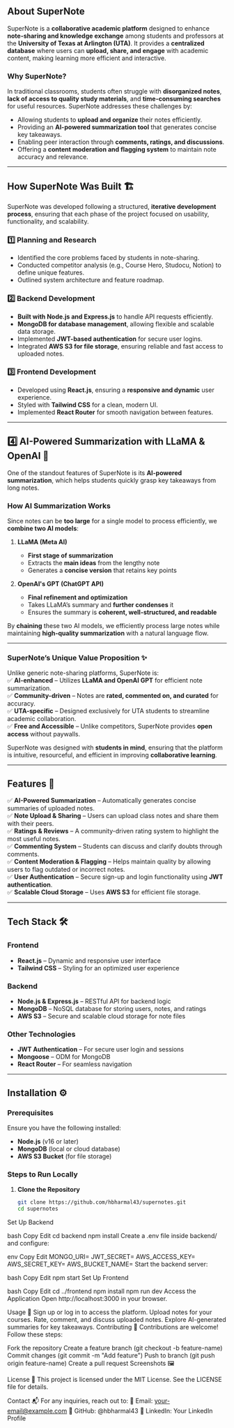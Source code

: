 ## **About SuperNote**  

SuperNote is a **collaborative academic platform** designed to enhance **note-sharing and knowledge exchange** among students and professors at the **University of Texas at Arlington (UTA)**. It provides a **centralized database** where users can **upload, share, and engage** with academic content, making learning more efficient and interactive.  

### **Why SuperNote?**  
In traditional classrooms, students often struggle with **disorganized notes**, **lack of access to quality study materials**, and **time-consuming searches** for useful resources. SuperNote addresses these challenges by:  
- Allowing students to **upload and organize** their notes efficiently.  
- Providing an **AI-powered summarization tool** that generates concise key takeaways.  
- Enabling peer interaction through **comments, ratings, and discussions**.  
- Offering a **content moderation and flagging system** to maintain note accuracy and relevance.  

---

## **How SuperNote Was Built** 🏗️  

SuperNote was developed following a structured, **iterative development process**, ensuring that each phase of the project focused on usability, functionality, and scalability.  

### **1️⃣ Planning and Research**  
   - Identified the core problems faced by students in note-sharing.  
   - Conducted competitor analysis (e.g., Course Hero, Studocu, Notion) to define unique features.  
   - Outlined system architecture and feature roadmap.  

### **2️⃣ Backend Development**  
   - **Built with Node.js and Express.js** to handle API requests efficiently.  
   - **MongoDB for database management**, allowing flexible and scalable data storage.  
   - Implemented **JWT-based authentication** for secure user logins.  
   - Integrated **AWS S3 for file storage**, ensuring reliable and fast access to uploaded notes.  

### **3️⃣ Frontend Development**  
   - Developed using **React.js**, ensuring a **responsive and dynamic** user experience.  
   - Styled with **Tailwind CSS** for a clean, modern UI.  
   - Implemented **React Router** for smooth navigation between features.  

---

## **4️⃣ AI-Powered Summarization with LLaMA & OpenAI** 🤖  

One of the standout features of SuperNote is its **AI-powered summarization**, which helps students quickly grasp key takeaways from long notes.  

### **How AI Summarization Works**  
Since notes can be **too large** for a single model to process efficiently, we **combine two AI models**:  

1. **LLaMA (Meta AI)**  
   - **First stage of summarization**  
   - Extracts the **main ideas** from the lengthy note  
   - Generates a **concise version** that retains key points  

2. **OpenAI's GPT (ChatGPT API)**  
   - **Final refinement and optimization**  
   - Takes LLaMA’s summary and **further condenses** it  
   - Ensures the summary is **coherent, well-structured, and readable**  

By **chaining** these two AI models, we efficiently process large notes while maintaining **high-quality summarization** with a natural language flow.

---

### **SuperNote’s Unique Value Proposition** ✨  
Unlike generic note-sharing platforms, SuperNote is:  
✅ **AI-enhanced** – Utilizes **LLaMA and OpenAI GPT** for efficient note summarization.  
✅ **Community-driven** – Notes are **rated, commented on, and curated** for accuracy.  
✅ **UTA-specific** – Designed exclusively for UTA students to streamline academic collaboration.  
✅ **Free and Accessible** – Unlike competitors, SuperNote provides **open access** without paywalls.  

SuperNote was designed with **students in mind**, ensuring that the platform is intuitive, resourceful, and efficient in improving **collaborative learning**.


---

## **Features** 🚀  

✅ **AI-Powered Summarization** – Automatically generates concise summaries of uploaded notes.  
✅ **Note Upload & Sharing** – Users can upload class notes and share them with their peers.  
✅ **Ratings & Reviews** – A community-driven rating system to highlight the most useful notes.  
✅ **Commenting System** – Students can discuss and clarify doubts through comments.  
✅ **Content Moderation & Flagging** – Helps maintain quality by allowing users to flag outdated or incorrect notes.  
✅ **User Authentication** – Secure sign-up and login functionality using **JWT authentication**.  
✅ **Scalable Cloud Storage** – Uses **AWS S3** for efficient file storage.  

---

## **Tech Stack** 🛠️  

### **Frontend**  
- **React.js** – Dynamic and responsive user interface  
- **Tailwind CSS** – Styling for an optimized user experience  

### **Backend**  
- **Node.js & Express.js** – RESTful API for backend logic  
- **MongoDB** – NoSQL database for storing users, notes, and ratings  
- **AWS S3** – Secure and scalable cloud storage for note files  

### **Other Technologies**  
- **JWT Authentication** – For secure user login and sessions  
- **Mongoose** – ODM for MongoDB  
- **React Router** – For seamless navigation  

---

## **Installation** ⚙️  

### **Prerequisites**  
Ensure you have the following installed:  
- **Node.js** (v16 or later)  
- **MongoDB** (local or cloud database)  
- **AWS S3 Bucket** (for file storage)  

### **Steps to Run Locally**  
1. **Clone the Repository**  
   ```bash
   git clone https://github.com/hbharmal43/supernotes.git
   cd supernotes
Set Up Backend

bash
Copy
Edit
cd backend
npm install
Create a .env file inside backend/ and configure:

env
Copy
Edit
MONGO_URI=<your-mongodb-connection-string>
JWT_SECRET=<your-jwt-secret>
AWS_ACCESS_KEY=<your-aws-access-key>
AWS_SECRET_KEY=<your-aws-secret-key>
AWS_BUCKET_NAME=<your-aws-bucket-name>
Start the backend server:

bash
Copy
Edit
npm start
Set Up Frontend

bash
Copy
Edit
cd ../frontend
npm install
npm run dev
Access the Application
Open http://localhost:3000 in your browser.

Usage 🎯
Sign up or log in to access the platform.
Upload notes for your courses.
Rate, comment, and discuss uploaded notes.
Explore AI-generated summaries for key takeaways.
Contributing 🤝
Contributions are welcome! Follow these steps:

Fork the repository
Create a feature branch (git checkout -b feature-name)
Commit changes (git commit -m "Add feature")
Push to branch (git push origin feature-name)
Create a pull request
Screenshots 🖼️
<!-- Add actual images by replacing '#' with image links -->




License 📜
This project is licensed under the MIT License. See the LICENSE file for details.

Contact 📬
For any inquiries, reach out to:
📧 Email: your-email@example.com
🔗 GitHub: @hbharmal43
🔗 LinkedIn: Your LinkedIn Profile
